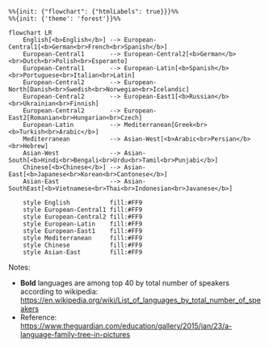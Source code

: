 
```mermaid
%%{init: {"flowchart": {"htmlLabels": true}}}%%
%%{init: {'theme': 'forest'}}%%

flowchart LR
    English[<b>English</b>] --> European-Central1[<b>German<br>French<br>Spanish</b>]
    European-Central1       --> European-Central2[<b>German</b><br>Dutch<br>Polish<br>Esperanto]
    European-Central1       --> European-Latin[<b>Spanish</b><br>Portuguese<br>Italian<br>Latin]
    European-Central2       --> European-North[Danish<br>Swedish<br>Norwegian<br>Icelandic]
    European-Central2       --> European-East1[<b>Russian</b><br>Ukrainian<br>Finnish]
    European-Central2       --> European-East2[Romanian<br>Hungarian<br>Czech]
    European-Latin          --> Mediterranean[Greek<br><b>Turkish<br>Arabic</b>]
    Mediterranean           --> Asian-West[<b>Arabic<br>Persian</b><br>Hebrew]
    Asian-West              --> Asian-South[<b>Hindi<br>Bengali<br>Urdu<br>Tamil<br>Punjabi</b>]
    Chinese[<b>Chinese</b>] --> Asian-East[<b>Japanese<br>Korean<br>Cantonese</b>]
    Asian-East              --> Asian-SouthEast[<b>Vietnamese<br>Thai<br>Indonesian<br>Javanese</b>]

    style English           fill:#FF9
    style European-Central1 fill:#FF9
    style European-Central2 fill:#FF9
    style European-Latin    fill:#FF9
    style European-East1    fill:#FF9
    style Mediterranean     fill:#FF9
    style Chinese           fill:#FF9
    style Asian-East        fill:#FF9
```

Notes:

* **Bold** languages are among top 40 by total number of speakers according to wikipedia: https://en.wikipedia.org/wiki/List_of_languages_by_total_number_of_speakers
* Reference: https://www.theguardian.com/education/gallery/2015/jan/23/a-language-family-tree-in-pictures

